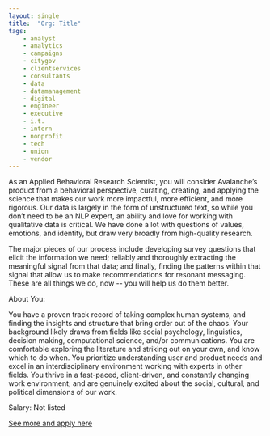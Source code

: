 ```yaml
---
layout: single
title:  "Org: Title"
tags: 
    - analyst
    - analytics
    - campaigns
    - citygov
    - clientservices
    - consultants
    - data
    - datamanagement
    - digital
    - engineer
    - executive
    - i.t.
    - intern
    - nonprofit
    - tech
    - union
    - vendor
---
```


As an Applied Behavioral Research Scientist, you will consider Avalanche’s product from a behavioral perspective, curating, creating, and applying the science that makes our work more impactful, more efficient, and more rigorous. Our data is largely in the form of unstructured text, so while you don’t need to be an NLP expert, an ability and love for working with qualitative data is critical. We have done a lot with questions of values, emotions, and identity, but draw very broadly from high-quality research.

The major pieces of our process include developing survey questions that elicit the information we need; reliably and thoroughly extracting the meaningful signal from that data; and finally, finding the patterns within that signal that allow us to make recommendations for resonant messaging. These are all things we do, now -- you will help us do them better.

About You:

You have a proven track record of taking complex human systems, and finding the insights and structure that bring order out of the chaos. Your background likely draws from fields like social psychology, linguistics, decision making, computational science, and/or communications. You are comfortable exploring the literature and striking out on your own, and know which to do when. You prioritize understanding user and product needs and excel in an interdisciplinary environment working with experts in other fields. You thrive in a fast-paced, client-driven, and constantly changing work environment; and are genuinely excited about the social, cultural, and political dimensions of our work. 


Salary: Not listed


[See more and apply here](https://www.avalanchestrategy.com/applied-behavioral-research-scientist)
